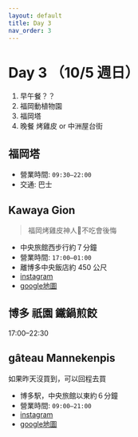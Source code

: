 ```yaml
---
layout: default
title: Day 3
nav_order: 3
---
```


Day 3 （10/5 週日）
========

1. 早午餐？？
2. 福岡動植物園
3. 福岡塔
4. 晚餐 烤雞皮 or 中洲屋台街


## 福岡塔
* 營業時間: `09:30–22:00`
* 交通: 巴士


## Kawaya Gion
> 福岡烤雞皮神人🤤不吃會後悔
* 中央旅館西步行約７分鐘
* 營業時間: `17:00–01:00`
* 離博多中央飯店約 450 公尺
* [instagram](https://www.instagram.com/reel/DKwrzekTDGV/?igsh=MnNuN3o0cnkxZ2g%3D)
* [google地圖](https://maps.app.goo.gl/JF1yMaGywTmqXA7V8)

## 博多 祇園 鐵鍋煎餃
17:00–22:30


## gâteau Mannekenpis
如果昨天沒買到，可以回程去買
* 博多駅，中央旅館以東約６分鐘
* 營業時間: `09:00–21:00`
* [instagram](https://www.instagram.com/gateau_mannekenpis/)
* [google地圖](https://maps.app.goo.gl/FYnLzqHNFFTK9tEr7)